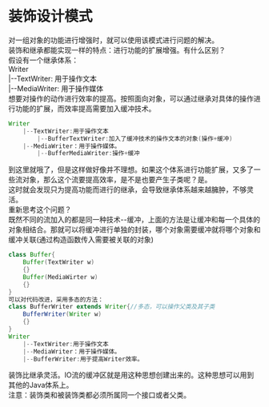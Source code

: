 # 装饰设计模式
对一组对象的功能进行增强时，就可以使用该模式进行问题的解决。  
装饰和继承都能实现一样的特点：进行功能的扩展增强。有什么区别？  
假设有一个继承体系：  
Writer  
    |--TextWriter: 用于操作文本  
    |--MediaWriter: 用于操作媒体  
想要对操作的动作进行效率的提高。按照面向对象，可以通过继承对具体的操作进行功能的扩展，而效率提高需要加入缓冲技术。  
```java
Writer  
	|--TextWriter:用于操作文本  
	    |--BufferTextWriter:加入了缓冲技术的操作文本的对象(操作+缓冲)  
	|--MediaWriter：用于操作媒体。  
	    |--BufferMediaWriter:操作+缓冲  
```
到这里就哦了，但是这样做好像并不理想。如果这个体系进行功能扩展，又多了一些流对象，那么这个流要提高效率，是不是也要产生子类呢？是。  
这时就会发现只为提高功能而进行的继承，会导致继承体系越来越臃肿，不够灵活。   
重新思考这个问题？  
既然不同的流加入的都是同一种技术--缓冲，上面的方法是让缓冲和每一个具体的对象相结合。那就可以将缓冲进行单独的封装，哪个对象需要缓冲就将哪个对象和缓冲关联(通过构造函数传入需要被关联的对象)  
```java
class Buffer{  
	Buffer(TextWriter w)  
	{}  
	Buffer(MediaWirter w)  
	{}  
}  
可以对代码改进，采用多态的方法：  
class BufferWriter extends Writer{//多态，可以操作父类及其子类  
	BufferWriter(Writer w)  
	{}  
}   
Writer  
    |--TextWriter:用于操作文本  
    |--MediaWriter：用于操作媒体。  
    |--BufferWriter:用于提高Writer效率。  
 ```
装饰比继承灵活。IO流的缓冲区就是用这种思想创建出来的。这种思想可以用到其他的Java体系上。  
注意：装饰类和被装饰类都必须所属同一个接口或者父类。  
